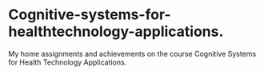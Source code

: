 # Cognitive-systems-for-healthtechnology-applications.
My home assignments and achievements on the course Cognitive Systems for Health Technology Applications.
